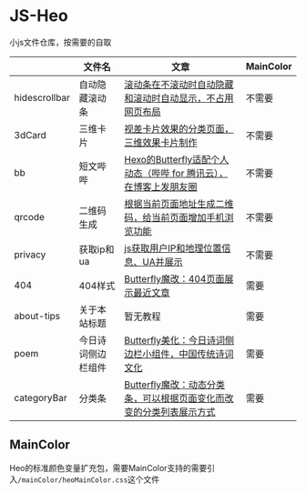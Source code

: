 # JS-Heo

小js文件仓库，按需要的自取

|       | 文件名      | 文章          | MainColor          |
|-------|---------------------|----------------|----------------|
| hidescrollbar  | 自动隐藏滚动条                  | [滚动条在不滚动时自动隐藏和滚动时自动显示，不占用网页布局](https://blog.zhheo.com/p/da73d0bd.html)             |不需要|
| 3dCard  | 三维卡片                  | [视差卡片效果的分类页面，三维效果卡片制作](https://blog.zhheo.com/p/35d02946.html)             |不需要|
| bb  | 短文哔哔                  | [Hexo的Butterfly适配个人动态（哔哔 for 腾讯云），在博客上发朋友圈](https://blog.zhheo.com/p/27be0e44.html)             |不需要|
| qrcode  | 二维码生成                  | [根据当前页面地址生成二维码，给当前页面增加手机浏览功能](https://blog.zhheo.com/p/88b8beba.html)             |不需要|
| privacy  | 获取ip和ua                  | [js获取用户IP和地理位置信息、UA并展示](https://blog.zhheo.com/p/70bd84fc.html)             |不需要|
| 404  | 404样式                  | [Butterfly魔改：404页面展示最近文章](https://blog.zhheo.com/p/f48e518b.html)             |需要|
| about-tips  | 关于本站标题                  | 暂无教程             |需要|
| poem  | 今日诗词侧边栏组件                  | [Butterfly美化：今日诗词侧边栏小组件，中国传统诗词文化](https://blog.zhheo.com/p/2ed9d8dd.html)             |需要|
| categoryBar  | 分类条                  | [Butterfly魔改：动态分类条，可以根据页面变化而改变的分类列表展示方式](https://blog.zhheo.com/p/bc61964d.html)             |需要|

## MainColor

Heo的标准颜色变量扩充包，需要MainColor支持的需要引入`/mainColor/heoMainColor.css`这个文件
